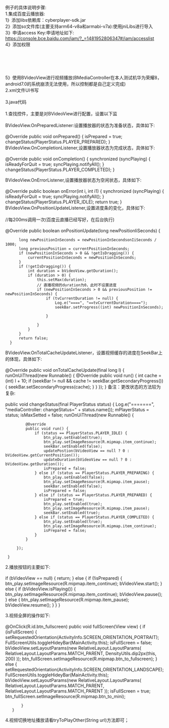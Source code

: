 例子的具体说明步骤:  
1.集成百度云播放器:  
  1》添加libs依赖库：cyberplayer-sdk.jar  
  2》添加so文件库(主要支持arm64-v8a和armabi-v7a):使用jniLibs进行导入  
  3》申请access Key:申请地址如下:  
 https://console.bce.baidu.com/iam/?_=1481952806347#/iam/accesslist  
  4》添加权限  
     <uses-permission android:name="android.permission.INTERNET" />  
     <uses-permission android:name="android.permission.ACCESS_NETWORK_STATE"/>  
     <uses-permission android:name="android.permission.WRITE_EXTERNAL_STORAGE"/>  
     <uses-permission android:name="android.permission.WRITE_SETTINGS" />  
     <uses-permission android:name="android.permission.READ_PHONE_STATE" />  
   5》使用BVideoView进行视频播放(BMediaController在本人测试机华为荣耀8，android7.0的系统崩溃无法使用，所以控制都是自己定义完成)  
2.xml文件UI书写<br />  
3.java代码<br />  
  1.查找控件，主要是对BVideoView进行配置，设置以下监<br />  
  BVideoView.OnPreparedListener:设置播放器的状态为准备状态，具体如下:<br />  
    @Override 
      public void onPrepared() {
          isPrepared = true;
          changeStatus(PlayerStatus.PLAYER_PREPARED);
      }
  BVideoView.OnCompletionListener,设置播放器状态为完成状态，具体如下:<br />  
    @Override
    public void onCompletion() {
        synchronized (syncPlaying) {
            isReadyForQuit = true;
            syncPlaying.notifyAll();
        }
        changeStatus(PlayerStatus.PLAYER_COMPLETED);
    }

  BVideoView.OnErrorListener,设置播放器状态为空闲状态，具体如下:<br />  
    @Override
      public boolean onError(int i, int i1) {
          synchronized (syncPlaying) {
              isReadyForQuit = true;
              syncPlaying.notifyAll();
          }
          changeStatus(PlayerStatus.PLAYER_IDLE);
          return true;
      }
  BVideoView.OnPositionUpdateListener,设置进度条的变化，具体如下:<br />   
   //每200ms调用一次(百度云直播已经写好，在后台执行)<br />  
      @Override
      public boolean onPositionUpdate(long newPositionIiSeconds) {

          long newPositionInSeconds = newPositionInSecondsonIiSeconds / 1000;
          long previousPosition = currentPositionInSeconds;
          if (newPositionInSeconds > 0 && !getIsDragging()) {
              currentPositionInSeconds = newPositionInSeconds;
          }
          if (!getIsDragging()) {
              int duration = bVideoView.getDuration();
              if (duration > 0) {
                  this.setMax(duration);
                  // 直播视频的duration为0，此时不设置进度
                  if (newPositionInSeconds > 0 && previousPosition != newPositionInSeconds) {
                      if (tvCurrentDuration != null) {
                          Log.e("====", "==tvCurrentDuration====");
                          seekBar.setProgress((int) newPositionInSeconds);

                      }

                  }
              }
          }
          return false;
      }

  BVideoView.OnTotalCacheUpdateListener，设置视频缓存的进度在SeekBar上的体现，具体如下:<br />  
  @Override
      public void onTotalCacheUpdate(final long l) {
          runOnUiThread(new Runnable() {
              @Override
              public void run() {
                  int cache = (int) l + 10;
                  if (seekBar != null && cache != seekBar.getSecondaryProgress()) {
                      seekBar.setSecondaryProgress(cache);
                  }
              }
          });
      }
 备注：更改状态的方法较为复杂:<br />  
  public void changeStatus(final PlayerStatus status) {
         Log.e("=======", "mediaController: changeStatus=" + status.name());
         mPlayerStatus = status;
         isMaxSetted = false;
         runOnUiThread(new Runnable() {

             @Override
             public void run() {
                 if (status == PlayerStatus.PLAYER_IDLE) {
                     btn_play.setEnabled(true);
                     btn_play.setImageResource(R.mipmap.item_continue);
                     seekBar.setEnabled(false);
                     updatePostion(bVideoView == null ? 0 : bVideoView.getCurrentPosition());
                     updateDuration(bVideoView == null ? 0 : bVideoView.getDuration());
                     isPrepared = false;
                 } else if (status == PlayerStatus.PLAYER_PREPARING) {
                     btn_play.setEnabled(false);
                     btn_play.setImageResource(R.mipmap.item_pause);
                     seekBar.setEnabled(false);
                     isPrepared = false;
                 } else if (status == PlayerStatus.PLAYER_PREPARED) {
                     isPrepared = true;
                     btn_play.setEnabled(true);
                     btn_play.setImageResource(R.mipmap.item_pause);
                     seekBar.setEnabled(true);
                 } else if (status == PlayerStatus.PLAYER_COMPLETED) {
                     btn_play.setEnabled(true);
                     btn_play.setImageResource(R.mipmap.item_continue);
                     isPrepared = false;
                 }
             }

         });

     }
   2.播放按钮的主要如下:<br />  
       if (bVideoView == null) {
                 return;
             } else {
                 if (!isPrepared) {
                     btn_play.setImageResource(R.mipmap.item_continue);
                     bVideoView.start();
                 } else {
                     if (bVideoView.isPlaying()) {
                         btn_play.setImageResource(R.mipmap.item_continue);
                         bVideoView.pause();
                     } else {
                         btn_play.setImageResource(R.mipmap.item_pause);
                         bVideoView.resume();
                     }
                 }
             }

   3.视频全屏的操作如下:<br />  
       @OnClick(R.id.btn_fullscreen)
       public void fullScreen(View view) {
           if (isFullScreen) {
               setRequestedOrientation(ActivityInfo.SCREEN_ORIENTATION_PORTRAIT);
               FullScreenUtils.toggleHideyBar(MainActivity.this);
               isFullScreen = false;
               bVideoView.setLayoutParams(new RelativeLayout.LayoutParams(
                       RelativeLayout.LayoutParams.MATCH_PARENT,
                       DensityUtils.dip2px(this, 200)
               ));
               btn_fullScreen.setImageResource(R.mipmap.btn_to_fullscreen);
           } else {
               setRequestedOrientation(ActivityInfo.SCREEN_ORIENTATION_LANDSCAPE);
               FullScreenUtils.toggleHideyBar(MainActivity.this);
               bVideoView.setLayoutParams(new RelativeLayout.LayoutParams(
                       RelativeLayout.LayoutParams.MATCH_PARENT,
                       RelativeLayout.LayoutParams.MATCH_PARENT
               ));
               isFullScreen = true;
               btn_fullScreen.setImageResource(R.mipmap.btn_to_mini);

           }
       }

   4.视频切换地址播放请看tryToPlayOther(String url)方法即可；
